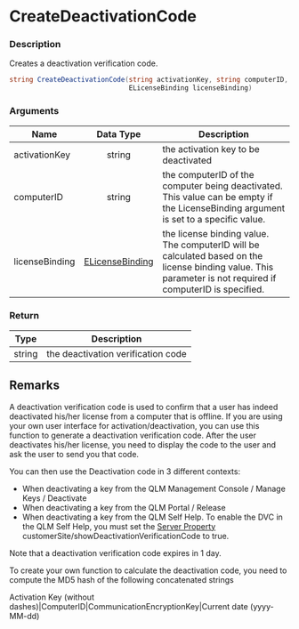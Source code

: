 # CreateDeactivationCode

### Description

Creates a deactivation verification code.

```csharp
string CreateDeactivationCode(string activationKey, string computerID, 
                              ELicenseBinding licenseBinding)
```

### Arguments

| Name           |                    Data Type                   | Description                                                                                                                                                 |
| -------------- | :--------------------------------------------: | ----------------------------------------------------------------------------------------------------------------------------------------------------------- |
| activationKey  |                     string                     | the activation key to be deactivated                                                                                                                        |
| computerID     |                     string                     | the computerID of the computer being deactivated. This value can be empty if the LicenseBinding argument is set to a specific value.                        |
| licenseBinding | [ELicenseBinding](../enums/elicensebinding.md) | the license binding value. The computerID will be calculated based on the license binding value. This parameter is not required if computerID is specified. |

### Return

| Type   | Description                        |
| ------ | ---------------------------------- |
| string | the deactivation verification code |

## Remarks

A deactivation verification code is used to confirm that a user has indeed deactivated his/her license from a computer that is offline. If you are using your own user interface for activation/deactivation, you can use this function to generate a deactivation verification code. After the user deactivates his/her license, you need to display the code to the user and ask the user to send you that code.

You can then use the Deactivation code in 3 different contexts:

* When deactivating a key from the QLM Management Console / Manage Keys / Deactivate
* When deactivating a key from the QLM Portal / Release
* When deactivating a key from the QLM Self Help. To enable the DVC in the QLM Self Help, you must set the [Server Property ](https://support.soraco.co/hc/en-us/articles/207920563)customerSite/showDeactivationVerificationCode to true.

Note that a deactivation verification code expires in 1 day.

To create your own function to calculate the deactivation code, you need to compute the MD5 hash of the following concatenated strings

Activation Key (without dashes)|ComputerID|CommunicationEncryptionKey|Current date (yyyy-MM-dd)
